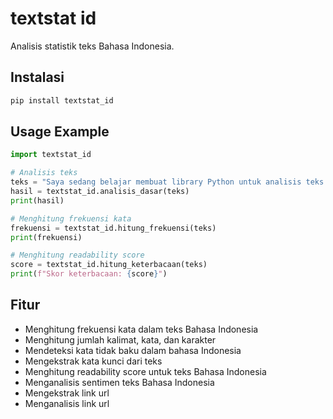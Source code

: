 # textstat id

Analisis statistik teks Bahasa Indonesia.

## Instalasi

```bash
pip install textstat_id

```

## Usage Example

```python
import textstat_id

# Analisis teks
teks = "Saya sedang belajar membuat library Python untuk analisis teks Bahasa Indonesia."
hasil = textstat_id.analisis_dasar(teks)
print(hasil)

# Menghitung frekuensi kata
frekuensi = textstat_id.hitung_frekuensi(teks)
print(frekuensi)

# Menghitung readability score
score = textstat_id.hitung_keterbacaan(teks)
print(f"Skor keterbacaan: {score}")
```

## Fitur
- Menghitung frekuensi kata dalam teks Bahasa Indonesia
- Menghitung jumlah kalimat, kata, dan karakter
- Mendeteksi kata tidak baku dalam bahasa Indonesia
- Mengekstrak kata kunci dari teks
- Menghitung readability score untuk teks Bahasa Indonesia
- Menganalisis sentimen teks Bahasa Indonesia
- Mengekstrak link url
- Menganalisis link url

